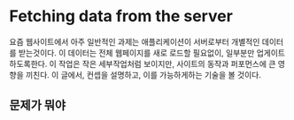 # Fetching data from the server
요즘 웹사이트에서 아주 일반적인 과제는 애플리케이션이 서버로부터 개별적인 데이터를 받는것이다. 
이 데이터는 전체 웹페이지를 새로 로드할 필요없이, 일부분만 업게이트하도록한다.
이 작업은 작은 세부작업처럼 보이지만, 사이트의 동작과 퍼포먼스에 큰 영향을 끼친다. 
이 글에서, 컨셉을 설명하고, 이를 가능하게하는 기술을 볼 것이다.

## 문제가 뭐야
